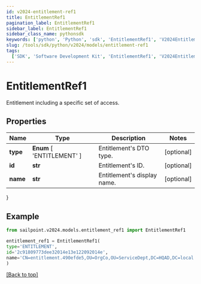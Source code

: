```yaml
---
id: v2024-entitlement-ref1
title: EntitlementRef1
pagination_label: EntitlementRef1
sidebar_label: EntitlementRef1
sidebar_class_name: pythonsdk
keywords: ['python', 'Python', 'sdk', 'EntitlementRef1', 'V2024EntitlementRef1']
slug: /tools/sdk/python/v2024/models/entitlement-ref1
tags:
  ['SDK', 'Software Development Kit', 'EntitlementRef1', 'V2024EntitlementRef1']
---
```


# EntitlementRef1

Entitlement including a specific set of access.

## Properties

| Name | Type | Description | Notes |
| --- | --- | --- | --- |
| **type** | **Enum** [ 'ENTITLEMENT' ] | Entitlement's DTO type. | [optional] |
| **id** | **str** | Entitlement's ID. | [optional] |
| **name** | **str** | Entitlement's display name. | [optional] |

}

## Example

```python
from sailpoint.v2024.models.entitlement_ref1 import EntitlementRef1

entitlement_ref1 = EntitlementRef1(
type='ENTITLEMENT',
id='2c91809773dee32014e13e122092014e',
name='CN=entitlement.490efde5,OU=OrgCo,OU=ServiceDept,DC=HQAD,DC=local'
)

```

[[Back to top]](#)
